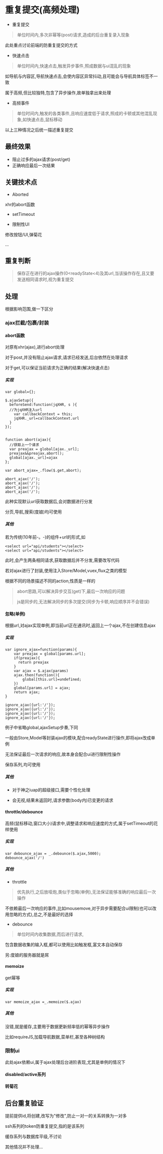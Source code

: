# 重复提交\(高频处理\)

* 重复提交

> 单位时间内,多次非幂等\(post\)请求,造成的后台重复录入现象

此处重点讨论前端的防重复提交的方式

* 快速点击

> 单位时间内,快速点击,触发异步事件,照成数据与ui混乱的现象

如导航与内容区,导航快速点击,会使内容区异常抖动,且可能会与导航具体标签不一致

属于高频,但比较独特,包含了异步操作,故单独拿出来处理

* 高频事件

> 单位时间内,触发的各类事件,且响应速度低于请求,照成的卡顿或其他混乱现象,如快速点击,鼠标移动

以上三种情况之后统一描述重复提交

## 最终效果

* 阻止过多的ajax请求\(post/get\)
* 正确响应最后一次结果

## 关键技术点

* Aborted

xhr的abort函数

* setTimeout

* 限制性UI

修改按钮/UI,弹菊花

...

## 重复判断

> 保存正在进行的ajax操作\(0&lt;readyState&lt;4\)及其url,当该操作存在,且又要发送相同请求时,视为重复提交

## 处理

根据影响范围,做一下区分

### ajax拦截/包裹/封装

#### abort函数

对原有xhr\(ajax\),进行abort处理

对于post,并没有阻止ajax请求,请求已经发送,后台依然在处理请求

对于get,可以保证当前请求为正确的结果\(解决快速点击\)

##### 实现

```
var global={};

$.ajaxSetup({
  beforeSend:function(jqXHR, s ){
  //为jqXHR注入url
    var callbackContext = this;
    jqXHR._url=callbackContext.url
  }
});


function abort(ajax){
  //获取上一个请求
  var preajax = global[ajax._url];
  preajax&&preajax.abort();
  global[ajax._url]=ajax
};

var abort_ajax=_.flow($.get,abort);

abort_ajax('/');
abort_ajax('/');
abort_ajax('/');
abort_ajax('/');
```

此种实现默认url获取数据后,会对数据进行分发

分页,导航,搜索\(度娘\)均可使用

##### 其他

若为传统\(10年前-。-\)的组件+url的形式,如

```
<select url="api/students"></select>
<select url="api/students"></select>
```

此时,会产生两条相同请求,获取数据后并不分发,需要改写代码

若对ajax进行了封装,使用注入Store/Model,vuex,flux之类的模型

根据不同的场景描述不同的action,性质是一样的

> abort思路,可以解决异步交互\(get\)下,最后一次响应的问题
>
> js是同步的,无法解决同步的多次提交\(同步为卡顿,响应顺序并不会错误\)

#### 忽略\(单例\)

根据url,对ajax实现单例,即当前url正在通讯时,返回上一个ajax,不在创建信息ajax

##### 实现

```
var ignore_ajax=function(params){
    var preajax = global[params.url];
    if(preajax){
      return preajax
    }
    var ajax = $.ajax(params)
    ajax.then(function(){
        global[this.url]=undefined;
    })
    global[params.url] = ajax;
    return ajax;
}

ignore_ajax({url:'/'});
ignore_ajax({url:'/'});
ignore_ajax({url:'/'});
ignore_ajax({url:'/'});
```

例子中省略global,ajaxSetup步奏,下同

一般由Store,Model等封装ajax的模块,配合readyState进行操作,即将ajax改成单例

无法保证最后一次请求的响应,故本身会配合ui进行限制性操作

保存系列,均可使用

##### 其他

* 对于神之iuap的超级接口,需要个性化处理

* 会无视,结果未返回时,请求参数\(body内\)已变更的请求

#### throttle/debounce

高频\(鼠标移动,窗口大小\)请求中,调整请求和响应速度的方式,属于setTimeout的花样使用

##### 实现

```
var debounce_ajax = _.debounce($.ajax,5000);
debounce_ajax('/')
```

##### 其他

* throttle

> 优先执行,之后放哑炮,类似于忽略\(单例\),无法保证能够准确的响应最后一次操作

不依赖最后一次响应的事件,比如mousemove,对于异步需要配合ui限制\(也可以改用忽略的方式\),总之,不是最好的选择

* debounce

> 单位时间内收集数据,而后进行请求,

包含数据收集的输入框,都可以使用比如触发框,富文本自动保存

另:度娘的服务器就是屌

#### memoize

get幂等

##### 实现

```
var memoize_ajax =_.memoize($.ajax)
```

##### 其他

没错,就是缓存,主要用于数据更新频率低的幂等异步操作

比如requireJS,加载导航数据,菜单栏,甚至各种树结构

### 限制ui

此处ajax依赖ui,属于ajax处理后台进阶表现,尤其是单例的情况下

#### disabled/active系列



#### 转菊花

## 后台重复验证

提前提供id,将创建,改写为"修改",防止一对一的关系转换为一对多

ssh系列的token防重复提交,指的是该系列

缓存系列与数据库平级,不讨论

其他情况并不处理...

